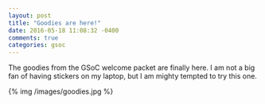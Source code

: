 ```yaml
---
layout: post
title: "Goodies are here!"
date: 2016-05-18 11:08:32 -0400
comments: true
categories: gsoc
---
```


The goodies from the GSoC welcome packet are finally here. I am not a big fan
of having stickers on my laptop, but I am mighty tempted to try this one.

{% img /images/goodies.jpg %}
